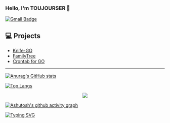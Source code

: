 ### Hello, I'm TOUJOURSER 👋

<!--
**toujourser/toujourser** is a ✨ _special_ ✨ repository because its `README.md` (this file) appears on your GitHub profile.

Here are some ideas to get you started:

- 🔭 I’m currently working on ...
- 🌱 I’m currently learning ...
- 👯 I’m looking to collaborate on ...
- 🤔 I’m looking for help with ...
- 💬 Ask me about ...
- 📫 How to reach me: ...
- 😄 Pronouns: ...
- ⚡ Fun fact: ...
-->

[![Gmail Badge](https://img.shields.io/badge/-toujourser@gmail.com-c14438?style=flat-square&logo=Gmail&logoColor=white&link=mailto:toujourser@gmail.com)](mailto:toujourser@gmail.com)


## 💻 Projects
* [Knife-GO](https://github.com/toujourser/knife)
* [FamilyTree](https://github.com/toujourser/family_tree)
* [Crontab for GO](https://github.com/toujourser/crontab)


---

[![Anurag's GitHub stats](https://github-readme-stats.vercel.app/api?username=toujourser&count_private=true&show_icons=true&theme=radical)](https://github.com/toujourser/github-readme-stats)


[![Top Langs](https://github-readme-stats.vercel.app/api/top-langs/?username=toujourser&layout=compact)](https://github.com/toujourser/github-readme-stats)

<div align="center">
    <img  src="https://visitor-badge.glitch.me/badge?page_id=sun0225SUN" />
</div>

[![Ashutosh's github activity graph](https://github-readme-activity-graph.cyclic.app/graph?username=toujourser&theme=dracula)](https://github.com/ashutosh00710/github-readme-activity-graph)

<!--
[![GitHub Streak](https://streak-stats.demolab.com/?user=toujourser&theme=dark)](https://git.io/streak-stats)
-->

[![Typing SVG](https://readme-typing-svg.demolab.com/?lines=Code+Life;---+TOUJOURSER+---)](https://git.io/typing-svg)
